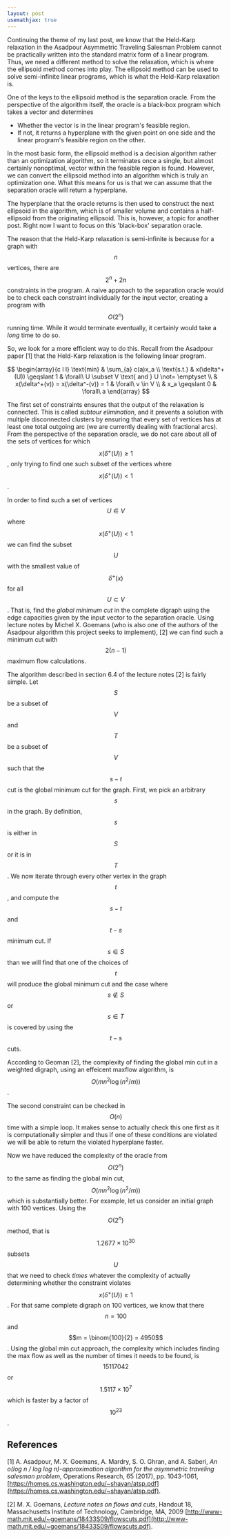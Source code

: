 ```yaml
---
layout: post
usemathjax: true
---
```

Continuing the theme of my last post, we know that the Held-Karp relaxation in the Asadpour Asymmetric Traveling Salesman Problem cannot be practically written into the standard matrix form of a linear program. 
Thus, we need a different method to solve the relaxation, which is where the ellipsoid method comes into play.
The ellipsoid method can be used to solve semi-infinite linear programs, which is what the Held-Karp relaxation is.

One of the keys to the ellipsoid method is the separation oracle. 
From the perspective of the algorithm itself, the oracle is a black-box program which takes a vector and determines
* Whether the vector is in the linear program's feasible region.
* If not, it returns a hyperplane with the given point on one side and the linear program's feasible region on the other.

In the most basic form, the ellipsoid method is a decision algorithm rather than an optimization algorithm, so it terminates once a single, but almost certainly nonoptimal, vector within the feasible region is found.
However, we can convert the ellipsoid method into an algorithm which is truly an optimization one.
What this means for us is that we can assume that the separation oracle will return a hyperplane.

The hyperplane that the oracle returns is then used to construct the next ellipsoid in the algorithm, which is of smaller volume and contains a half-ellipsoid from the originating ellipsoid.
This is, however, a topic for another post.
Right now I want to focus on this 'black-box' separation oracle.

The reason that the Held-Karp relaxation is semi-infinite is because for a graph with $$n$$ vertices, there are $$2^n + 2n$$ constraints in the program.
A naive approach to the separation oracle would be to check each constraint individually for the input vector, creating a program with $$O(2^n)$$ running time.
While it would terminate eventually, it certainly would take a *long* time to do so.

So, we look for a more efficient way to do this.
Recall from the Asadpour paper [1] that the Held-Karp relaxation is the following linear program.

$$ 
\begin{array}{c l l}
\text{min} & \sum_{a} c(a)x_a \\
\text{s.t.} & x(\delta^+(U)) \geqslant 1 & \forall\ U \subset V \text{ and } U \not= \emptyset \\
& x(\delta^+(v)) = x(\delta^-(v)) = 1 & \forall\ v \in V \\
& x_a \geqslant 0 & \forall\ a
\end{array}
$$

The first set of constraints ensures that the output of the relaxation is connected.
This is called *subtour elimination*, and it prevents a solution with multiple disconnected clusters by ensuring that every set of vertices has at least one total outgoing arc (we are currently dealing with fractional arcs).
From the perspective of the separation oracle, we do not care about all of the sets of vertices for which $$x(\delta^+(U)) \geqslant 1$$, only trying to find one such subset of the vertices where $$x(\delta^+(U)) < 1$$.

In order to find such a set of vertices $$U \in V$$ where $$x(\delta^+(U)) < 1$$ we can find the subset $$U$$ with the smallest value of $$\delta^+(x)$$ for all $$U \subset V$$.
That is, find the *global minimum cut* in the complete digraph using the edge capacities given by the input vector to the separation oracle.
Using lecture notes by Michel X. Goemans (who is also one of the authors of the Asadpour algorithm this project seeks to implement), [2] we can find such a minimum cut with $$2(n - 1)$$ maximum flow calculations.

The algorithm described in section 6.4 of the lecture notes [2] is fairly simple.
Let $$S$$ be a subset of $$V$$ and $$T$$ be a subset of $$V$$ such that the $$s-t$$ cut is the global minimum cut for the graph.
First, we pick an arbitrary $$s$$ in the graph. 
By definition, $$s$$ is either in $$S$$ or it is in $$T$$.
We now iterate through every other vertex in the graph $$t$$, and compute the $$s-t$$ and $$t-s$$ minimum cut. 
If $$s \in S$$ than we will find that one of the choices of $$t$$ will produce the global minimum cut and the case where $$s \not\in S$$ or $$s \in T$$ is covered by using the $$t-s$$ cuts.

According to Geoman [2], the complexity of finding the global min cut in a weighted digraph, using an effeicent maxflow algorithm, is $$O(mn^2\log(n^2/m))$$.

The second constraint can be checked in $$O(n)$$ time with a simple loop.
It makes sense to actually check this one first as it is computationally simpler and thus if one of these conditions are violated we will be able to return the violated hyperplane faster.

Now we have reduced the complexity of the oracle from $$O(2^n)$$ to the same as finding the global min cut, $$O(mn^2\log(n^2/m))$$ which is substantially better.
For example, let us consider an initial graph with 100 vertices.
Using the $$O(2^n)$$ method, that is $$1.2677 \times 10^{30}$$ subsets $$U$$ that we need to check *times* whatever the complexity of actually determining whether the constraint violates $$x(\delta^+(U)) \geqslant 1$$.
For that same complete digraph on 100 vertices, we know that there $$n = 100$$ and $$m = \binom{100}{2} = 4950$$.
Using the global min cut approach, the complexity which includes finding the max flow as well as the number of times it needs to be found, is $$15117042$$ or $$1.5117 \times 10^7$$ which is faster by a factor of $$10^{23}$$.

References
----------
[1] A. Asadpour, M. X. Goemans, A. Mardry, S. O. Ghran, and A. Saberi, *An o(log n / log log n)-approximation algorithm for the asymmetric traveling salesman problem*, Operations Research, 65 (2017), pp. 1043-1061, [https://homes.cs.washington.edu/~shayan/atsp.pdf](https://homes.cs.washington.edu/~shayan/atsp.pdf).

[2] M. X. Goemans, *Lecture notes on flows and cuts*, Handout 18, Massachusetts Institute of Technology, Cambridge, MA, 2009 [http://www-math.mit.edu/~goemans/18433S09/flowscuts.pdf](http://www-math.mit.edu/~goemans/18433S09/flowscuts.pdf).

